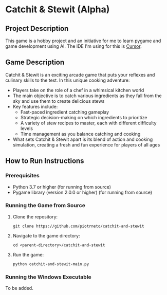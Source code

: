 # Catchit & Stewit (Alpha)

## Project Description

This game is a hobby project and an initiative for me to learn pygame and game development using AI. The IDE I'm using for this is [Cursor](https://www.cursor.com).

## Game Description

Catchit & Stewit is an exciting arcade game that puts your reflexes and culinary skills to the test. In this unique cooking adventure:

- Players take on the role of a chef in a whimsical kitchen world
- The main objective is to catch various ingredients as they fall from the sky and use them to create delicious stews
- Key features include:
  - Fast-paced ingredient catching gameplay
  - Strategic decision-making on which ingredients to prioritize
  - A variety of stew recipes to master, each with different difficulty levels
  - Time management as you balance catching and cooking
- What sets Catchit & Stewit apart is its blend of action and cooking simulation, creating a fresh and fun experience for players of all ages

## How to Run Instructions

### Prerequisites

- Python 3.7 or higher (for running from source)
- Pygame library (version 2.0.0 or higher) (for running from source)

### Running the Game from Source

1. Clone the repository:
   ```
   git clone https://github.com/piotrneto/catchit-and-stewit
   ```
2. Navigate to the game directory:
   ```
   cd <parent-directory>/catchit-and-stewit
   ```
3. Run the game:
   ```
   python catchit-and-stewit-main.py
   ```

### Running the Windows Executable
To be added.
